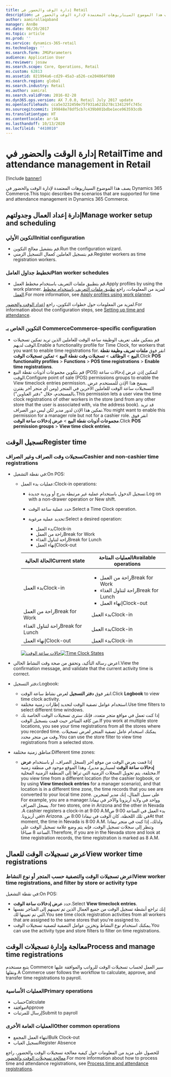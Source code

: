 ```yaml
---
title: إدارة الوقت والحضور في Retail
description: يصف هذا الموضوع السيناريوهات المعتمدة لإدارة الوقت والحضور في Dynamics 365 Commerce.
author: aamirallaqaband
manager: AnnBe
ms.date: 06/20/2017
ms.topic: article
ms.prod: ''
ms.service: dynamics-365-retail
ms.technology: ''
ms.search.form: JMGParameters
audience: Application User
ms.reviewer: josaw
ms.search.scope: Core, Operations, Retail
ms.custom: 62813
ms.assetid: 821994a6-cd29-45a3-a526-ce204064f080
ms.search.region: global
ms.search.industry: Retail
ms.author: aamiral
ms.search.validFrom: 2016-02-28
ms.dyn365.ops.version: AX 7.0.0, Retail July 2017 update
ms.openlocfilehash: cca5e3232450e75f931a621b278c134129fc745c
ms.sourcegitcommit: 199848e78df5cb7c439b001bdbe1ece963593cdb
ms.translationtype: HT
ms.contentlocale: ar-SA
ms.lasthandoff: 10/13/2020
ms.locfileid: "4410010"
---
```

# <a name="time-and-attendance-management-in-retail"></a><span data-ttu-id="2cf5c-103">إدارة الوقت والحضور في Retail</span><span class="sxs-lookup"><span data-stu-id="2cf5c-103">Time and attendance management in Retail</span></span>

[!include [banner](includes/banner.md)]

<span data-ttu-id="2cf5c-104">يصف هذا الموضوع السيناريوهات المعتمدة لإدارة الوقت والحضور في Dynamics 365 Commerce.</span><span class="sxs-lookup"><span data-stu-id="2cf5c-104">This topic describes the scenarios that are supported for time and attendance management in Dynamics 365 Commerce.</span></span>

## <a name="manage-worker-setup-and-scheduling"></a><span data-ttu-id="2cf5c-105">إدارة إعداد العمال وجدولتهم</span><span class="sxs-lookup"><span data-stu-id="2cf5c-105">Manage worker setup and scheduling</span></span>

### <a name="initial-configuration"></a><span data-ttu-id="2cf5c-106">التكوين الأولي</span><span class="sxs-lookup"><span data-stu-id="2cf5c-106">Initial configuration</span></span>

- <span data-ttu-id="2cf5c-107">قم بتشغيل معالج التكوين.</span><span class="sxs-lookup"><span data-stu-id="2cf5c-107">Run the configuration wizard.</span></span>
- <span data-ttu-id="2cf5c-108">قم بتسجيل العاملين كعمال التسجيل الزمني.</span><span class="sxs-lookup"><span data-stu-id="2cf5c-108">Register workers as time registration workers.</span></span>

### <a name="plan-worker-schedules"></a><span data-ttu-id="2cf5c-109">تخطيط جداول العامل</span><span class="sxs-lookup"><span data-stu-id="2cf5c-109">Plan worker schedules</span></span>

- <span data-ttu-id="2cf5c-110">قم بتطبيق ملفات التعريف باستخدام مخطط العمل.</span><span class="sxs-lookup"><span data-stu-id="2cf5c-110">Apply profiles by using the work planner.</span></span> <span data-ttu-id="2cf5c-111">لمزيد من المعلومات، راجع [تطبيق ملفات التعريف باستخدام مخطط العمل‬](https://technet.microsoft.com/library/aa551234.aspx).</span><span class="sxs-lookup"><span data-stu-id="2cf5c-111">For more information, see [Apply profiles using work planner](https://technet.microsoft.com/library/aa551234.aspx).</span></span>

<span data-ttu-id="2cf5c-112">لمزيد من المعلومات حول خطوات التكوين، راجع [إعداد الوقت والحضور](https://technet.microsoft.com/library/aa496971.aspx).</span><span class="sxs-lookup"><span data-stu-id="2cf5c-112">For information about the configuration steps, see [Setting up time and attendance](https://technet.microsoft.com/library/aa496971.aspx).</span></span>

### <a name="commerce-specific-configuration"></a><span data-ttu-id="2cf5c-113">التكوين الخاص بـ Commerce</span><span class="sxs-lookup"><span data-stu-id="2cf5c-113">Commerce-specific configuration</span></span>

- <span data-ttu-id="2cf5c-114">قم بتمكين ملف تعريف الوظيفة ساعة الوقت للعاملين الذين تريد تمكين تسجيلات الوقت لديهم.</span><span class="sxs-lookup"><span data-stu-id="2cf5c-114">Enable a functionality profile for Time Clock, for workers that you want to enable time registrations for.</span></span> <span data-ttu-id="2cf5c-115">انقر فوق **ملفات تعريف وظيفة نقطة البيع** &gt; **الوظائف** &gt; **تسجيلات وقت نقطة البيع** &gt; **تمكين تسجيلات الوقت**.</span><span class="sxs-lookup"><span data-stu-id="2cf5c-115">Click **POS functionality profiles** &gt; **Functions** &gt; **POS time registrations** &gt; **Enable time registrations**.</span></span>
- <span data-ttu-id="2cf5c-116">قم بتكوين مجموعات أذونات نقطة البيع (POS) لتمكين إذن عرض إدخالات ساعة الوقت.</span><span class="sxs-lookup"><span data-stu-id="2cf5c-116">Configure point of sale (POS) permissions groups to enable the View timeclock entries permission.</span></span> <span data-ttu-id="2cf5c-117">يسمح هذا الإذن للمستخدم عرض التسجيلات ساعة الوقت للعاملين الآخرين في المتجر (ومن أي متجر آخر يقترن بالمستخدم، خلال "دفتر العناوين").</span><span class="sxs-lookup"><span data-stu-id="2cf5c-117">This permission lets a user view the time clock registrations of other workers in the store (and from any other store that the user is associated with, via the address book).</span></span> <span data-ttu-id="2cf5c-118">قد تريد تمكين هذا الإذن لدور مدير لكن ليس دور الصراف.</span><span class="sxs-lookup"><span data-stu-id="2cf5c-118">You might want to enable this permission for a manager role but not for a cashier role.</span></span> <span data-ttu-id="2cf5c-119">انقر فوق **مجموعات أذونات نقطة البيع** &gt; **عرض إدخالات ساعة الوقت**.</span><span class="sxs-lookup"><span data-stu-id="2cf5c-119">Click **POS permission groups** &gt; **View time clock entries**.</span></span>

## <a name="register-time"></a><span data-ttu-id="2cf5c-120">تسجيل الوقت</span><span class="sxs-lookup"><span data-stu-id="2cf5c-120">Register time</span></span>

### <a name="cashier-and-non-cashier-time-registrations"></a><span data-ttu-id="2cf5c-121">تسجيلات وقت الصراف وغير الصراف</span><span class="sxs-lookup"><span data-stu-id="2cf5c-121">Cashier and non-cashier time registrations</span></span>

- <span data-ttu-id="2cf5c-122">في نقطة التشغيل:</span><span class="sxs-lookup"><span data-stu-id="2cf5c-122">On POS:</span></span>

    - <span data-ttu-id="2cf5c-123">عمليات بدء العمل:</span><span class="sxs-lookup"><span data-stu-id="2cf5c-123">Clock-in operations:</span></span>

        - <span data-ttu-id="2cf5c-124">تسجيل الدخول باستخدام عملية غير مرتبطة بدرج أو وردية جديدة.</span><span class="sxs-lookup"><span data-stu-id="2cf5c-124">Log on with a non-drawer operation or New shift.</span></span>
        - <span data-ttu-id="2cf5c-125">حدد عملية ساعة الوقت.</span><span class="sxs-lookup"><span data-stu-id="2cf5c-125">Select a Time Clock operation.</span></span>
        - <span data-ttu-id="2cf5c-126">تحديد عملية مرغوبة:</span><span class="sxs-lookup"><span data-stu-id="2cf5c-126">Select a desired operation:</span></span>

            - <span data-ttu-id="2cf5c-127">بدء العمل</span><span class="sxs-lookup"><span data-stu-id="2cf5c-127">Clock-in</span></span>
            - <span data-ttu-id="2cf5c-128">راحة من العمل</span><span class="sxs-lookup"><span data-stu-id="2cf5c-128">Break for Work</span></span>
            - <span data-ttu-id="2cf5c-129">راحة لتناول الغذاء</span><span class="sxs-lookup"><span data-stu-id="2cf5c-129">Break for Lunch</span></span>
            - <span data-ttu-id="2cf5c-130">إنهاء العمل</span><span class="sxs-lookup"><span data-stu-id="2cf5c-130">Clock-out</span></span>

        <table>
        <thead>
        <tr>
        <th><span data-ttu-id="2cf5c-131">الحالة الحالية</span><span class="sxs-lookup"><span data-stu-id="2cf5c-131">Current state</span></span></th>
        <th><span data-ttu-id="2cf5c-132">العمليات المتاحة</span><span class="sxs-lookup"><span data-stu-id="2cf5c-132">Available operations</span></span></th>
        </tr>
        </thead>
        <tbody>
        <tr>
        <td><span data-ttu-id="2cf5c-133">بدء العمل</span><span class="sxs-lookup"><span data-stu-id="2cf5c-133">Clock-in</span></span></td>
        <td>
        <ul>
        <li><span data-ttu-id="2cf5c-134">راحة من العمل</span><span class="sxs-lookup"><span data-stu-id="2cf5c-134">Break for Work</span></span></li>
        <li><span data-ttu-id="2cf5c-135">راحة لتناول الغذاء</span><span class="sxs-lookup"><span data-stu-id="2cf5c-135">Break for Lunch</span></span></li>
        <li><span data-ttu-id="2cf5c-136">إنهاء العمل</span><span class="sxs-lookup"><span data-stu-id="2cf5c-136">Clock-out</span></span></li>
        </ul>
        </td>
        </tr>
        <tr>
        <td><span data-ttu-id="2cf5c-137">راحة من العمل</span><span class="sxs-lookup"><span data-stu-id="2cf5c-137">Break for Work</span></span></td>
        <td><span data-ttu-id="2cf5c-138">بدء العمل</span><span class="sxs-lookup"><span data-stu-id="2cf5c-138">Clock-in</span></span></td>
        </tr>
        <tr>
        <td><span data-ttu-id="2cf5c-139">راحة لتناول الغذاء</span><span class="sxs-lookup"><span data-stu-id="2cf5c-139">Break for Lunch</span></span></td>
        <td><span data-ttu-id="2cf5c-140">بدء العمل</span><span class="sxs-lookup"><span data-stu-id="2cf5c-140">Clock-in</span></span></td>
        </tr>
        <tr>
        <td><span data-ttu-id="2cf5c-141">إنهاء العمل</span><span class="sxs-lookup"><span data-stu-id="2cf5c-141">Clock-out</span></span></td>
        <td><span data-ttu-id="2cf5c-142">بدء العمل</span><span class="sxs-lookup"><span data-stu-id="2cf5c-142">Clock-in</span></span></td>
        </tr>
        </tbody>
        </table>

        <span data-ttu-id="2cf5c-143">[![حالات ساعة الوقت](./media/timeclockstates.png)](./media/timeclockstates.png)</span><span class="sxs-lookup"><span data-stu-id="2cf5c-143">[![Time Clock States](./media/timeclockstates.png)](./media/timeclockstates.png)</span></span>

- <span data-ttu-id="2cf5c-144">اعرض رسالة التأكيد، وتحقق من صحة وقت النشاط الحالي.</span><span class="sxs-lookup"><span data-stu-id="2cf5c-144">View the confirmation message, and validate that the current activity time is correct.</span></span>
- <span data-ttu-id="2cf5c-145">دفتر التسجيل:</span><span class="sxs-lookup"><span data-stu-id="2cf5c-145">Logbook:</span></span>

    - <span data-ttu-id="2cf5c-146">انقر فوق **دفتر التسجيل** لعرض نشاط ساعة الوقت.</span><span class="sxs-lookup"><span data-stu-id="2cf5c-146">Click **Logbook** to view time clock activity.</span></span>
    - <span data-ttu-id="2cf5c-147">استخدام عوامل تصفية الوقت لتحديد إطارات زمنية مختلفة.</span><span class="sxs-lookup"><span data-stu-id="2cf5c-147">Use time filters to select different time windows.</span></span>
    - <span data-ttu-id="2cf5c-148">إذا كنت تعمل في مواقع متجر متعدد، فإنك سترى تسجيلات الوقت الخاصة بك من كافة المتاجر حيث قمت بتسجيل الوقت.</span><span class="sxs-lookup"><span data-stu-id="2cf5c-148">If you work at multiple store locations, you see your time registrations from all the stores where you recorded time.</span></span> <span data-ttu-id="2cf5c-149">يمكنك استخدام عامل تصفية المتجر لعرض تسجيلات وقت من متجر محدد.</span><span class="sxs-lookup"><span data-stu-id="2cf5c-149">You can use the store filter to view time registrations from a selected store.</span></span>

- <span data-ttu-id="2cf5c-150">مناطق زمنية مختلفة:</span><span class="sxs-lookup"><span data-stu-id="2cf5c-150">Different time zones:</span></span>

    - <span data-ttu-id="2cf5c-151">إذا قمت بعرض الوقت من موقع آخر (لسجل الصراف، أو باستخدام **عرض إدخالات ساعة الوقت** لسيناريو مدير)، وهذا الموقع موجود في منطقة زمنية مختلفة، يتم تحويل السجلات الزمنية التي تراها إلى المنطقة الزمنية المحلية.</span><span class="sxs-lookup"><span data-stu-id="2cf5c-151">If you view time from a different location (for the cashier logbook, or by using **View timeclock entries** for a manager scenario), and that location is in a different time zone, the time records that you see are converted to your local time zone.</span></span> <span data-ttu-id="2cf5c-152">‏‫على سبيل المثال، إنك مدير لمتجرين وواحد في ولاية أريزونا والآخر في نيفادا.</span><span class="sxs-lookup"><span data-stu-id="2cf5c-152">For example, you are a manager for two stores, one in Arizona and the other in Nevada.</span></span> <span data-ttu-id="2cf5c-153">يسجل الصراف بدء العمل في الساعة 9:00 ص</span><span class="sxs-lookup"><span data-stu-id="2cf5c-153">A cashier registers a clock-in at 9:00 A.M.</span></span> <span data-ttu-id="2cf5c-154">في أريزونا.‬</span><span class="sxs-lookup"><span data-stu-id="2cf5c-154">in Arizona.</span></span> <span data-ttu-id="2cf5c-155">في تلك اللحظة، كان الوقت في نيفادا 8:00 ص</span><span class="sxs-lookup"><span data-stu-id="2cf5c-155">At that moment, the time in Nevada is 8:00 A.M.</span></span> <span data-ttu-id="2cf5c-156">ولذلك، إذا كنت في متجر نيفادا وتنظر إلى سجلات تسجيل الوقت، فإنه يتم وضع علامة تسجيل الوقت على الساعة 8 صباحًا.</span><span class="sxs-lookup"><span data-stu-id="2cf5c-156">Therefore, if you are in the Nevada store and look at time registration records, the time registration is marked as 8 A.M.</span></span>

## <a name="view-worker-time-registrations"></a><span data-ttu-id="2cf5c-157">عرض تسجيلات الوقت للعمال</span><span class="sxs-lookup"><span data-stu-id="2cf5c-157">View worker time registrations</span></span>

### <a name="view-worker-time-registrations-and-filter-by-store-or-activity-type"></a><span data-ttu-id="2cf5c-158">اعرض تسجيلات الوقت والتصفية حسب المتجر أو نوع النشاط</span><span class="sxs-lookup"><span data-stu-id="2cf5c-158">View worker time registrations, and filter by store or activity type</span></span>

<span data-ttu-id="2cf5c-159">في نقطة التشغيل:</span><span class="sxs-lookup"><span data-stu-id="2cf5c-159">On POS:</span></span>

- <span data-ttu-id="2cf5c-160">حدد **عرض إدخالات ساعة الوقت**.</span><span class="sxs-lookup"><span data-stu-id="2cf5c-160">Select **View timeclock entries**.</span></span>
- <span data-ttu-id="2cf5c-161">إنك تراجع أنشطة تسجيل الوقت من جميع العمال الذين تم تعيينهم إلى المتاجر نفسها التي تم تعيينها لك.</span><span class="sxs-lookup"><span data-stu-id="2cf5c-161">You see time clock registration activities from all workers that are assigned to the same stores that you're assigned to.</span></span>
- <span data-ttu-id="2cf5c-162">يمكنك استخدام نوع النشاط وتخزين عوامل التصفية لتصفية تسجيلات الوقت.</span><span class="sxs-lookup"><span data-stu-id="2cf5c-162">You can use the activity type and store filters to filter on time registrations.</span></span>

## <a name="process-and-manage-time-registrations"></a><span data-ttu-id="2cf5c-163">معالجة وإدارة تسجيلات الوقت</span><span class="sxs-lookup"><span data-stu-id="2cf5c-163">Process and manage time registrations</span></span>

<span data-ttu-id="2cf5c-164">يتبع مستخدم Commerce سير العمل لحساب تسجيلات الوقت للرواتب والموافقة عليها ونقلها.</span><span class="sxs-lookup"><span data-stu-id="2cf5c-164">A Commerce user follows the workflow to calculate, approve, and transfer time registrations to payroll.</span></span>

### <a name="primary-operations"></a><span data-ttu-id="2cf5c-165">العمليات الأساسية</span><span class="sxs-lookup"><span data-stu-id="2cf5c-165">Primary operations</span></span>

- <span data-ttu-id="2cf5c-166">حساب</span><span class="sxs-lookup"><span data-stu-id="2cf5c-166">Calculate</span></span>
- <span data-ttu-id="2cf5c-167">موافقة</span><span class="sxs-lookup"><span data-stu-id="2cf5c-167">Approve</span></span>
- <span data-ttu-id="2cf5c-168">إرسال للمرتبات</span><span class="sxs-lookup"><span data-stu-id="2cf5c-168">Submit to payroll</span></span>

### <a name="other-common-operations"></a><span data-ttu-id="2cf5c-169">العمليات العامة الأخرى</span><span class="sxs-lookup"><span data-stu-id="2cf5c-169">Other common operations</span></span>

- <span data-ttu-id="2cf5c-170">انتهاء العمل المجمع</span><span class="sxs-lookup"><span data-stu-id="2cf5c-170">Bulk Clock-out</span></span>
- <span data-ttu-id="2cf5c-171">تسجيل الغياب</span><span class="sxs-lookup"><span data-stu-id="2cf5c-171">Register Absence</span></span>

<span data-ttu-id="2cf5c-172">للحصول على مزيد من المعلومات حول كيفية معالجة تسجيلات الوقت والحضور، راجع [معالجة تسجيلات الوقت والحضور](https://technet.microsoft.com/library/aa573180.aspx).</span><span class="sxs-lookup"><span data-stu-id="2cf5c-172">For more information about how to process time and attendance registrations, see [Process time and attendance registrations](https://technet.microsoft.com/library/aa573180.aspx).</span></span>

